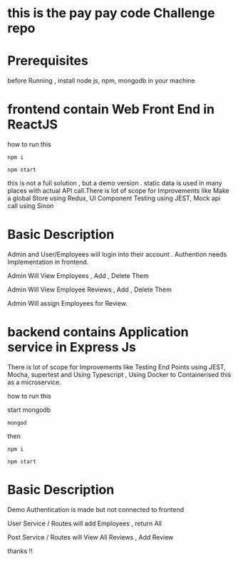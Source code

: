 # this is the pay pay code Challenge repo

# Prerequisites

before Running , install node js, npm, mongodb in your machine

# frontend contain Web Front End in ReactJS

how to run this

`npm i `

`npm start `

this is not a full solution , but a demo version . static data is used in many places with actual API call.There is lot of scope for Improvements like Make a global Store using Redux, UI Component Testing using JEST, Mock api call using Sinon

# Basic Description

Admin and User/Employees will login into their account . Authention needs Implementation in frontend.

Admin Will View Employees , Add , Delete Them

Admin Will View Employee Reviews , Add , Delete Them

Admin Will assign Employees for Review.

# backend contains Application service in Express Js

There is lot of scope for Improvements like Testing End Points using JEST, Mocha, supertest and Using Typescript , Using Docker to Containerised this as a microservice.

how to run this

start mongodb

`mongod `

then

`npm i `

`npm start `

# Basic Description

Demo Authentication is made but not connected to frontend

User Service / Routes will add Employees , return All

Post Service / Routes will View All Reviews , Add Review

thanks !!
